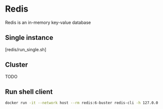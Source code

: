 # Redis

Redis is an in-memory key-value database

## Single instance
[redis/run_single.sh]

## Cluster

TODO

## Run shell client

  ````bash
  docker run -it --network host --rm redis:6-buster redis-cli -h 127.0.0.1
  ```` 
 